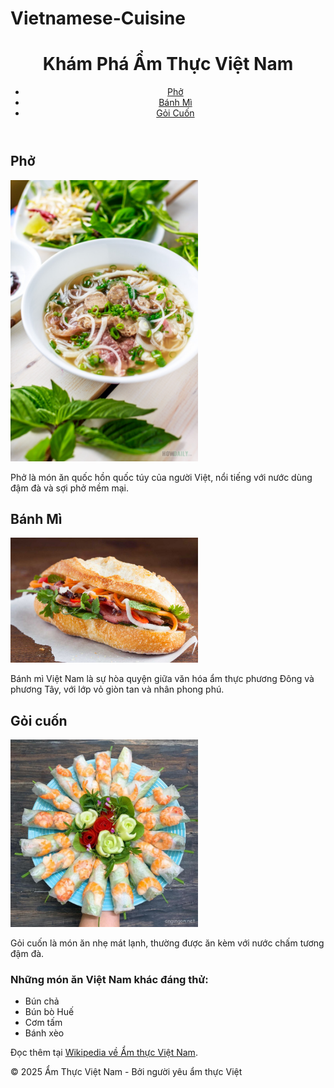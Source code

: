 # Vietnamese-Cuisine
<!DOCTYPE html>
<html lang="vi">
<head>
    <meta charset="UTF-8">
    <meta name="viewport" content="width=device-width, initial-scale=1.0">
    <title>Ẩm thực Việt Nam</title>
</head>
<body>
    <header>
        <h1>Khám Phá Ẩm Thực Việt Nam</h1>
    <nav>
        <ul>
            <li><a href="#pho">Phở</a></li>
            <li><a href="#banhmi">Bánh Mì</a></li>
            <li><a href="#goicuon">Gỏi Cuốn</a></li>
        </ul>
    </nav>
    </header>
    <main>
        <section id="pho">
            <h2>Phở</h2>
            <img src="vietnamese-pho-bo-800x1200.jpg" alt="Tô phở bò truyền thống với hành lá và nước dùng trong" width="300" height="450">
            <p>Phở là món ăn quốc hồn quốc túy của người Việt, nổi tiếng với nước dùng đậm đà và sợi phở mềm mại.</p>
        </section>
        <section id="banhmi">
            <h2>Bánh Mì</h2>
            <img src="R.jpg" alt="Chiếc bánh mì thịt Việt Nam kèm rau và nước sốt đặc trưng" width="300" height="200">
            <p>Bánh mì Việt Nam là sự hòa quyện giữa văn hóa ẩm thực phương Đông và phương Tây, với lớp vỏ giòn tan và nhân phong phú.</p>
        </section>
        <section id="goicuon">
            <h2>Gỏi cuốn</h2>
            <img src="a_4-1666328801312.jpg" alt="Đĩa gỏi cuốn tươi với tôm, thịt, rau và bún" width="300" height="300">
            <p>Gỏi cuốn là món ăn nhẹ mát lạnh, thường được ăn kèm với nước chấm tương đậm đà.</p>
        </section>
        <h3>Những món ăn Việt Nam khác đáng thử:</h3>
        <ul>
            <li>Bún chả</li>
            <li>Bún bò Huế</li>
            <li>Cơm tấm</li>
            <li>Bánh xèo</li>
        </ul>
        <p>Đọc thêm tại <a href="https://vi.wikipedia.org/wiki/%E1%BA%A8m_th%E1%BB%B1c_Vi%E1%BB%87t_Nam" target="_blank" rel="noopener noreferrer">Wikipedia về Ẩm thực Việt Nam</a>.</p>
    </main>
    <footer>
        <p>&copy; 2025 Ẩm Thực Việt Nam - Bởi người yêu ẩm thực Việt</p>
    </footer>    
</body>
</html>
